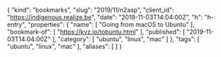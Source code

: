 {
  "kind": "bookmarks",
  "slug": "2019/11/n2asp",
  "client_id": "https://indigenous.realize.be",
  "date": "2019-11-03T14:04:00Z",
  "h": "h-entry",
  "properties": {
    "name": [
      "Going from macOS to Ubuntu"
    ],
    "bookmark-of": [
      "https://kvz.io/tobuntu.html"
    ],
    "published": [
      "2019-11-03T14:04:00Z"
    ],
    "category": [
      "ubuntu",
      "linux",
      "mac"
    ]
  },
  "tags": [
    "ubuntu",
    "linux",
    "mac"
  ],
  "aliases": [
  ]
}
